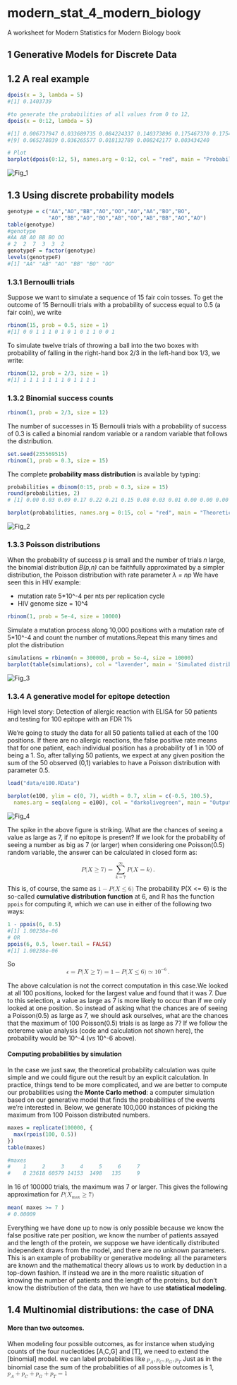 # modern_stat_4_modern_biology
A worksheet for Modern Statistics for Modern Biology book

## 1  Generative Models for Discrete Data

## 1.2 A real example

```R
dpois(x = 3, lambda = 5)
#[1] 0.1403739

#to generate the probabilities of all values from 0 to 12,
dpois(x = 0:12, lambda = 5)

#[1] 0.006737947 0.033689735 0.084224337 0.140373896 0.175467370 0.175467370 0.146222808 0.104444863
#[9] 0.065278039 0.036265577 0.018132789 0.008242177 0.003434240

# Plot
barplot(dpois(0:12, 5), names.arg = 0:12, col = "red", main = "Probabilities of seeing 0,1,2,…,12 mutations, as modeled by the Poisson(5) distribution")
```
![Fig_1](https://github.com/hamidghaedi/modern_stat_4_modern_biology/blob/main/figs/Fig_1.png) 

## 1.3 Using discrete probability models

```R
genotype = c("AA","AO","BB","AO","OO","AO","AA","BO","BO",
             "AO","BB","AO","BO","AB","OO","AB","BB","AO","AO")
table(genotype)
#genotype
#AA AB AO BB BO OO 
# 2  2  7  3  3  2 
genotypeF = factor(genotype)
levels(genotypeF)
#[1] "AA" "AB" "AO" "BB" "BO" "OO"
```
### 1.3.1 Bernoulli trials
Suppose we want to simulate a sequence of 15 fair coin tosses. To get the outcome of 15 Bernoulli trials with a probability of success equal to 0.5 (a fair coin), we write
```R
rbinom(15, prob = 0.5, size = 1)
#[1] 0 0 1 1 1 0 1 0 1 0 1 1 0 0 1
```
To simulate twelve trials of throwing a ball into the two boxes  with probability of falling in the right-hand box 2/3 in the left-hand box 1/3, we write:

```R
rbinom(12, prob = 2/3, size = 1)
#[1] 1 1 1 1 1 1 1 0 1 1 1 1
```
### 1.3.2 Binomial success counts

```R
rbinom(1, prob = 2/3, size = 12)
```
The number of successes in 15 Bernoulli trials with a probability of success of 0.3 is called a binomial random variable or a random variable that follows the 
 distribution.
 ```R
 set.seed(235569515)
rbinom(1, prob = 0.3, size = 15)
```
The complete **probability mass distribution** is available by typing:
```R
probabilities = dbinom(0:15, prob = 0.3, size = 15)
round(probabilities, 2)
# [1] 0.00 0.03 0.09 0.17 0.22 0.21 0.15 0.08 0.03 0.01 0.00 0.00 0.00 0.00 0.00 0.00

barplot(probabilities, names.arg = 0:15, col = "red", main = "Theoretical distribution of B(15, 0.3)")
```
![Fig_2](https://github.com/hamidghaedi/modern_stat_4_modern_biology/blob/main/figs/Fig_1_2.png)

### 1.3.3 Poisson distributions
When the probability of success *p* is small and the number of trials *n* large, the binomial distribution *B(p,n)* can be faithfully approximated by a simpler distribution, the Poisson distribution with rate parameter *&lambda; = np*
We have seen this in HIV example:
- mutation rate 5*10^-4 per nts per replication cycle
- HIV genome size = 10^4
```R
rbinom(1, prob = 5e-4, size = 10000)
```
Simulate a mutation process along 10,000 positions with a mutation rate of 5*10^-4 and count the number of mutations.Repeat this many times and plot the distribution
```R
simulations = rbinom(n = 300000, prob = 5e-4, size = 10000)
barplot(table(simulations), col = "lavender", main = 'Simulated distribution of B(10000, 10^-4) for 300000 simulations')
```
![Fig_3](https://github.com/hamidghaedi/modern_stat_4_modern_biology/blob/main/figs/Fig_1_3.png)

### 1.3.4 A generative model for epitope detection

High level story: Detection of allergic reaction with ELISA for 50 patients and testing for 100 epitope with an FDR 1%

We’re going to study the data for all 50 patients tallied at each of the 100 positions. If there are no allergic reactions, the false positive rate means that for one patient, each individual position has a probability of 1 in 100 of being a 1. So, after tallying 50 patients, we expect at any given position the sum of the 50 observed (0,1) variables to have a Poisson distribution with parameter 0.5. 
```R
load("data/e100.RData")

barplot(e100, ylim = c(0, 7), width = 0.7, xlim = c(-0.5, 100.5),
  names.arg = seq(along = e100), col = "darkolivegreen", main = "Output of the ELISA array results for 50 patients in the 100 positions")
```
![Fig_4](https://github.com/hamidghaedi/modern_stat_4_modern_biology/blob/main/figs/Fig_1_4.png)

The spike in the above figure is striking. What are the chances of seeing a value as large as 7, if no epitope is present?
If we look for the probability of seeing a number as big as 7 (or larger) when considering one Poisson(0.5) random variable, the answer can be calculated in closed form as:

<math xmlns="http://www.w3.org/1998/Math/MathML" display="block">
  <mi>P</mi>
  <mo stretchy="false">(</mo>
  <mi>X</mi>
  <mo>&#x2265;</mo>
  <mn>7</mn>
  <mo stretchy="false">)</mo>
  <mo>=</mo>
  <munderover>
    <mo data-mjx-texclass="OP">&#x2211;</mo>
    <mrow data-mjx-texclass="ORD">
      <mi>k</mi>
      <mo>=</mo>
      <mn>7</mn>
    </mrow>
    <mi mathvariant="normal">&#x221E;</mi>
  </munderover>
  <mi>P</mi>
  <mo stretchy="false">(</mo>
  <mi>X</mi>
  <mo>=</mo>
  <mi>k</mi>
  <mo stretchy="false">)</mo>
  <mo>.</mo>
</math>

This is, of course, the same as <math xmlns="http://www.w3.org/1998/Math/MathML">
  <mn>1</mn>
  <mo>&#x2212;</mo>
  <mi>P</mi>
  <mo stretchy="false">(</mo>
  <mi>X</mi>
  <mo>&#x2264;</mo>
  <mn>6</mn>
  <mo stretchy="false">)</mo>
</math>
The probability  P(X <= 6) is the so-called **cumulative distribution function** at 6, and R has the function ```ppois``` for computing it, which we can use in either of the following two ways:
```R
1 - ppois(6, 0.5)
#[1] 1.00238e-06
# OR 
ppois(6, 0.5, lower.tail = FALSE)
#[1] 1.00238e-06
```
So <math xmlns="http://www.w3.org/1998/Math/MathML" display="block">
  <mi>&#x3F5;</mi>
  <mo>=</mo>
  <mi>P</mi>
  <mo stretchy="false">(</mo>
  <mi>X</mi>
  <mo>&#x2265;</mo>
  <mn>7</mn>
  <mo stretchy="false">)</mo>
  <mo>=</mo>
  <mn>1</mn>
  <mo>&#x2212;</mo>
  <mi>P</mi>
  <mo stretchy="false">(</mo>
  <mi>X</mi>
  <mo>&#x2264;</mo>
  <mn>6</mn>
  <mo stretchy="false">)</mo>
  <mo>&#x2243;</mo>
  <msup>
    <mn>10</mn>
    <mrow data-mjx-texclass="ORD">
      <mo>&#x2212;</mo>
      <mn>6</mn>
    </mrow>
  </msup>
  <mo>.</mo>
</math>

The above calculation is not the correct computation in this case.We looked at all 100 positions, looked for the largest value and found that it was 7. Due to this selection, a value as large as 7 is more likely to occur than if we only looked at one position.
So instead of asking what the chances are of seeing a Poisson(0.5) as large as 7, we should ask ourselves, what are the chances that the maximum of 100 Poisson(0.5) trials is as large as 7? If we follow the extereme value analysis (code and calculation not shown here), the probability would be 10^-4 (vs 10^-6 above).

#### Computing probabilities by simulation
In the case we just saw, the theoretical probability calculation was quite simple and we could figure out the result by an explicit calculation. In practice, things tend to be more complicated, and we are better to compute our probabilities using the **Monte Carlo method**: a computer simulation based on our generative model that finds the probabilities of the events we’re interested in. Below, we generate 100,000 instances of picking the maximum from 100 Poisson distributed numbers.

```R
maxes = replicate(100000, {
  max(rpois(100, 0.5))
})
table(maxes)

#maxes
#    1     2     3     4     5     6     7 
#    8 23618 60579 14153  1498   135     9 

```
In 16 of 100000 trials, the maximum was 7 or larger. This gives the following approximation for <math xmlns="http://www.w3.org/1998/Math/MathML">
  <mi>P</mi>
  <mo stretchy="false">(</mo>
  <msub>
    <mi>X</mi>
    <mrow data-mjx-texclass="ORD">
      <mtext>max</mtext>
    </mrow>
  </msub>
  <mo>&#x2265;</mo>
  <mn>7</mn>
  <mo stretchy="false">)</mo>
</math>
```R
mean( maxes >= 7 )
# 0.00009
```
Everything we have done up to now is only possible because we know the false positive rate per position, we know the number of patients assayed and the length of the protein, we suppose we have identically distributed independent draws from the model, and there are no unknown parameters. This is an example of probability or generative modeling: all the parameters are known and the mathematical theory allows us to work by deduction in a top-down fashion.
If instead we are in the more realistic situation of knowing the number of patients and the length of the proteins, but don’t know the distribution of the data, then we have to use **statistical modeling**.

## 1.4 Multinomial distributions: the case of DNA

#### More than two outcomes.
When modeling four possible outcomes, as for instance when studying counts of the four nucleotides [A,C,G] and [T], we need to extend the [binomial] model.
we can label  probabilities like <math xmlns="http://www.w3.org/1998/Math/MathML">
  <msub>
    <mi>p</mi>
    <mi>A</mi>
  </msub>
  <mo>,</mo>
  <msub>
    <mi>p</mi>
    <mi>C</mi>
  </msub>
  <mo>,</mo>
  <msub>
    <mi>p</mi>
    <mi>G</mi>
  </msub>
  <mo>,</mo>
  <msub>
    <mi>p</mi>
    <mi>T</mi>
  </msub>
</math>
Just as in the binomial case the sum of the probabilities of all possible outcomes is 1, <math xmlns="http://www.w3.org/1998/Math/MathML">
  <msub>
    <mi>p</mi>
    <mi>A</mi>
  </msub>
  <mo>+</mo>
  <msub>
    <mi>p</mi>
    <mi>C</mi>
  </msub>
  <mo>+</mo>
  <msub>
    <mi>p</mi>
    <mi>G</mi>
  </msub>
  <mo>+</mo>
  <msub>
    <mi>p</mi>
    <mi>T</mi>
  </msub>
  <mo>=</mo>
  <mn>1</mn>
</math>